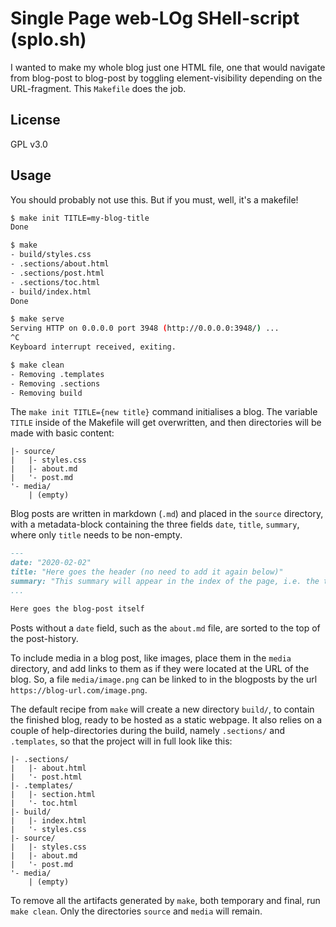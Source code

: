 # Single Page web-LOg SHell-script (splo.sh)

I wanted to make my whole blog just one HTML file, one that would navigate from blog-post to blog-post by toggling element-visibility depending on the URL-fragment. This `Makefile` does the job.


## License

GPL v3.0


## Usage

You should probably not use this. But if you must, well, it's a makefile!

```bash
$ make init TITLE=my-blog-title
Done

$ make
- build/styles.css
- .sections/about.html
- .sections/post.html
- .sections/toc.html
- build/index.html
Done

$ make serve
Serving HTTP on 0.0.0.0 port 3948 (http://0.0.0.0:3948/) ...
^C
Keyboard interrupt received, exiting.

$ make clean
- Removing .templates
- Removing .sections
- Removing build
```

The `make init TITLE={new title}` command initialises a blog. The variable `TITLE` inside of the Makefile will get overwritten, and then directories will be made with basic content:

```
|- source/
|   |- styles.css
|   |- about.md
|   '- post.md
'- media/
    | (empty)
```

Blog posts are written in markdown (`.md`) and placed in the `source` directory, with a metadata-block containing the three fields `date`, `title`, `summary`, where only `title` needs to be non-empty.

```markdown
---
date: "2020-02-02"
title: "Here goes the header (no need to add it again below)"
summary: "This summary will appear in the index of the page, i.e. the table-of-contents."
...

Here goes the blog-post itself
```

Posts without a `date` field, such as the `about.md` file, are sorted to the top of the post-history.

To include media in a blog post, like images, place them in the `media` directory, and add links to them as if they were located at the URL of the blog. So, a file `media/image.png` can be linked to in the blogposts by the url `https://blog-url.com/image.png`.

The default recipe from `make` will create a new directory `build/`, to contain the finished blog, ready to be hosted as a static webpage. It also relies on a couple of help-directories during the build, namely `.sections/` and `.templates`, so that the project will in full look like this:

```
|- .sections/
|   |- about.html
|   '- post.html
|- .templates/
|   |- section.html
|   '- toc.html
|- build/
|   |- index.html
|   '- styles.css
|- source/
|   |- styles.css
|   |- about.md
|   '- post.md
'- media/
    | (empty)
```

To remove all the artifacts generated by `make`, both temporary and final, run `make clean`. Only the directories `source` and `media` will remain.
